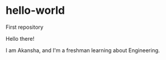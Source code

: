 # hello-world
First repository

Hello there!

I am Akansha, and I'm a freshman learning about Engineering. 
